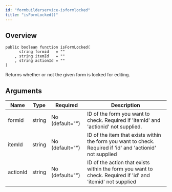 ```yaml
---
id: "formbuilderservice-isformlocked"
title: "isFormLocked()"
---
```



## Overview




```luceescript
public boolean function isFormLocked(
      string formid   = ""
    , string itemId   = ""
    , string actionId = ""
)
```

Returns whether or not the given form is locked
for editing.

## Arguments


<div class="table-responsive"><table class="table"><thead><tr><th>Name</th><th>Type</th><th>Required</th><th>Description</th></tr></thead><tbody><tr><td>formid</td><td>string</td><td>No (default="")</td><td>ID of the form you want to check. Required if 'itemId' and 'actionid' not supplied.</td></tr><tr><td>itemId</td><td>string</td><td>No (default="")</td><td>ID of the item that exists within the form you want to check. Required if 'id' and 'actionid' not supplied</td></tr><tr><td>actionId</td><td>string</td><td>No (default="")</td><td>ID of the action that exists within the form you want to check. Required if 'id' and 'itemid' not supplied</td></tr></tbody></table></div>